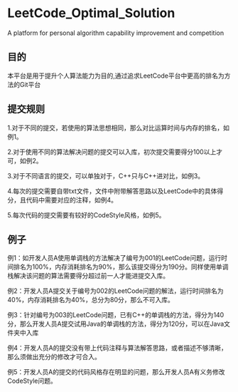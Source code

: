 # LeetCode_Optimal_Solution
A platform for personal algorithm capability improvement and competition

## 目的
本平台是用于提升个人算法能力为目的,通过追求LeetCode平台中更高的排名为方法的Git平台

## 提交规则
1.对于不同的提交，若使用的算法思想相同，那么对比运算时间与内存的排名，如例1。

2.对于使用不同的算法解决问题的提交可以入库，初次提交需要得分100以上才可，如例2。

3.对于不同语言的提交，可以单独对于，C++只与C++进对比，如例3。

4.每次的提交需要自带txt文件，文件中附带解答思路以及LeetCode中的具体得分，且代码中需要对应的注释，如例4。

5.每次代码的提交需要有较好的CodeStyle风格，如例5。

## 例子
例1：如开发人员A使用单调栈的方法解决了编号为001的LeetCode问题，运行时间排名为100%，内存消耗排名为90%，那么该提交得分为190分。同样使用单调栈解决该问题的算法需要得分超过前一人才能进提交入库。

例2：开发人员A提交关于编号为002的LeetCode问题的解法，运行时间排名为40%，内存消耗排名为40%，总分为80分，那么不可入库。

例3：针对编号为003的LeetCode问题，已有C++的单调栈的方法，得分为140分，那么开发人员A提交试用Java的单调栈的方法，得分为120分，可以在Java文件夹中入库

例4：开发人员A的提交没有带上代码注释与算法解答思路，或者描述不够清晰，那么须做出充分的修改才可合入。

例5：开发人员A的提交的代码风格存在明显的问题，那么开发人员A有义务修改CodeStyle问题。
